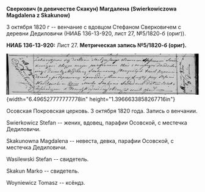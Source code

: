 **Сверкович (в девичестве Скакун) Магдалена (Swierkowiczowa Magdalena z
Skakunow)**

3 октября 1820 г -- венчание с вдовцом Стефаном Сверковичем с деревни
Дедиловичи (НИАБ 136-13-920, лист 27, №5/1820-б (ориг)).

**НИАБ 136-13-920:** Лист 27. **Метрическая запись №5/1820-б (ориг).**

![](./media/14f6fc7bd72ffb866118b3494b61c78df22147cd.png){width="6.496527777777778in"
height="1.3966633858267716in"}

Осовская Покровская церковь. 3 октября 1820 года. Запись о венчании.

Swierkowicz Stefan -- жених, вдовец, парафии Осовской, с местечка
Дедиловичи.

Skakunowna Magdalena -- невеста, девка, парафии Осовской, с местечка
Дедиловичи.

Wasilewski Stefan -- свидетель.

Skakun Markо -- свидетель.

Woyniewicz Tomasz -- ксёндз.
